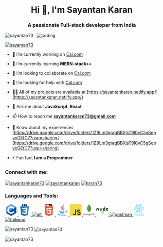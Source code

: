 <h1 align="center">Hi 👋, I'm Sayantan Karan</h1>
<h3 align="center">A passionate Full-stack developer from India</h3>
<img align="right" alt="coding" width="400" src="https://i.pinimg.com/originals/54/e3/7d/54e37d8074ebcde1d96c77d7b2a7f310.gif">

<p align="left"> <img src="https://komarev.com/ghpvc/?username=sayantan73&label=Profile%20views&color=0e75b6&style=flat" alt="sayantan73" /> </p>

<p align="left"> <a href="https://github.com/ryo-ma/github-profile-trophy"><img src="https://github-profile-trophy.vercel.app/?username=sayantan73" alt="sayantan73" /></a> </p>

- 🔭 I’m currently working on [Cal.com](https://github.com/Sayantan73/cal.com)

- 🌱 I’m currently learning **MERN-stack++**

- 👯 I’m looking to collaborate on [Cal.com](https://github.com/Sayantan73/cal.com)

- 🤝 I’m looking for help with [Cal.com](https://github.com/Sayantan73/cal.com)

- 👨‍💻 All of my projects are available at [https://sayantankaran.netlify.app/](https://sayantankaran.netlify.app/)

- 💬 Ask me about **JavaScript, React**

- 📫 How to reach me **sayantankaran73@gmail.com**

- 📄 Know about my experiences [https://drive.google.com/drive/folders/1Z9Lm3gragBBXjsT9l0vC5gSepyoGEfC7?usp=sharing](https://drive.google.com/drive/folders/1Z9Lm3gragBBXjsT9l0vC5gSepyoGEfC7?usp=sharing)

- ⚡ Fun fact **I am a Programmer**

<h3 align="left">Connect with me:</h3>
<p align="left">
<a href="https://twitter.com/sayantankaran73" target="blank"><img align="center" src="https://raw.githubusercontent.com/rahuldkjain/github-profile-readme-generator/master/src/images/icons/Social/twitter.svg" alt="sayantankaran73" height="30" width="40" /></a>
<a href="https://linkedin.com/in/sayantankaran" target="blank"><img align="center" src="https://raw.githubusercontent.com/rahuldkjain/github-profile-readme-generator/master/src/images/icons/Social/linked-in-alt.svg" alt="sayantankaran" height="30" width="40" /></a>
<a href="https://www.leetcode.com/karan73" target="blank"><img align="center" src="https://raw.githubusercontent.com/rahuldkjain/github-profile-readme-generator/master/src/images/icons/Social/leet-code.svg" alt="karan73" height="30" width="40" /></a>
</p>

<h3 align="left">Languages and Tools:</h3>
<p align="left"> <a href="https://www.cprogramming.com/" target="_blank" rel="noreferrer"> <img src="https://raw.githubusercontent.com/devicons/devicon/master/icons/c/c-original.svg" alt="c" width="40" height="40"/> </a> <a href="https://www.w3schools.com/css/" target="_blank" rel="noreferrer"> <img src="https://raw.githubusercontent.com/devicons/devicon/master/icons/css3/css3-original-wordmark.svg" alt="css3" width="40" height="40"/> </a> <a href="https://git-scm.com/" target="_blank" rel="noreferrer"> <img src="https://www.vectorlogo.zone/logos/git-scm/git-scm-icon.svg" alt="git" width="40" height="40"/> </a> <a href="https://www.w3.org/html/" target="_blank" rel="noreferrer"> <img src="https://raw.githubusercontent.com/devicons/devicon/master/icons/html5/html5-original-wordmark.svg" alt="html5" width="40" height="40"/> </a> <a href="https://www.java.com" target="_blank" rel="noreferrer"> <img src="https://raw.githubusercontent.com/devicons/devicon/master/icons/java/java-original.svg" alt="java" width="40" height="40"/> </a> <a href="https://developer.mozilla.org/en-US/docs/Web/JavaScript" target="_blank" rel="noreferrer"> <img src="https://raw.githubusercontent.com/devicons/devicon/master/icons/javascript/javascript-original.svg" alt="javascript" width="40" height="40"/> </a> <a href="https://www.mongodb.com/" target="_blank" rel="noreferrer"> <img src="https://raw.githubusercontent.com/devicons/devicon/master/icons/mongodb/mongodb-original-wordmark.svg" alt="mongodb" width="40" height="40"/> </a> <a href="https://nodejs.org" target="_blank" rel="noreferrer"> <img src="https://raw.githubusercontent.com/devicons/devicon/master/icons/nodejs/nodejs-original-wordmark.svg" alt="nodejs" width="40" height="40"/> </a> <a href="https://postman.com" target="_blank" rel="noreferrer"> <img src="https://www.vectorlogo.zone/logos/getpostman/getpostman-icon.svg" alt="postman" width="40" height="40"/> </a> <a href="https://reactjs.org/" target="_blank" rel="noreferrer"> <img src="https://raw.githubusercontent.com/devicons/devicon/master/icons/react/react-original-wordmark.svg" alt="react" width="40" height="40"/> </a> <a href="https://tailwindcss.com/" target="_blank" rel="noreferrer"> <img src="https://www.vectorlogo.zone/logos/tailwindcss/tailwindcss-icon.svg" alt="tailwind" width="40" height="40"/> </a> </p>

<p><img align="left" src="https://github-readme-stats.vercel.app/api/top-langs?username=sayantan73&show_icons=true&locale=en&layout=compact" alt="sayantan73" /></p>

<p>&nbsp;<img align="center" src="https://github-readme-stats.vercel.app/api?username=sayantan73&show_icons=true&locale=en" alt="sayantan73" /></p>

<p><img align="center" src="https://github-readme-streak-stats.herokuapp.com/?user=sayantan73&" alt="sayantan73" /></p>
